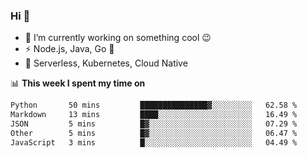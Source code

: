 ### Hi 👋

<!--
**nodejh/nodejh** is a ✨ _special_ ✨ repository because its `README.md` (this file) appears on your GitHub profile.

Here are some ideas to get you started:

- 🔭 I’m currently working on ...
- 🌱 I’m currently learning ...
- 👯 I’m looking to collaborate on ...
- 🤔 I’m looking for help with ...
- 💬 Ask me about ...
- 📫 How to reach me: ...
- 😄 Pronouns: ...
- ⚡ Fun fact: ...
-->

- 🔭 I’m currently working on something cool :wink:
- ⚡ Node.js, Java, Go :thought_balloon:
- 🤖 Serverless, Kubernetes, Cloud Native

📊 **This week I spent my time on**

<!--START_SECTION:waka-->

```txt
Python       50 mins         ███████████████▓░░░░░░░░░   62.58 %
Markdown     13 mins         ████░░░░░░░░░░░░░░░░░░░░░   16.49 %
JSON         5 mins          █▓░░░░░░░░░░░░░░░░░░░░░░░   07.29 %
Other        5 mins          █▓░░░░░░░░░░░░░░░░░░░░░░░   06.47 %
JavaScript   3 mins          █░░░░░░░░░░░░░░░░░░░░░░░░   04.49 %
```

<!--END_SECTION:waka-->


<!--
:traffic_light: **Visitors**

![visitors](https://visitor-badge.glitch.me/badge?page_id=nodejh.nodejh)
-->
